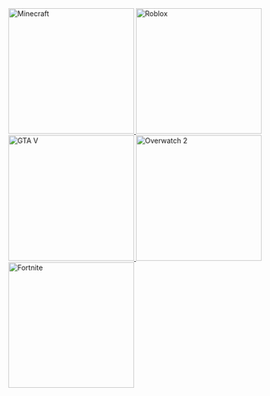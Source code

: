 <!DOCTYPE html>
<html> 
<head>
  
</head>
<body>
<a href="Minecraft.md">
<img src="https://upload.wikimedia.org/wikipedia/en/5/51/Minecraft_cover.png" alt="Minecraft" style="width:250px;height:250px;">
</a>
  
<a href="Roblox.md">
<img src="https://upload.wikimedia.org/wikipedia/commons/thumb/4/4b/Roblox_Logo_2022.svg/220px-Roblox_Logo_2022.svg.png" alt="Roblox" style="width:250px;height:250px;">
</a>

<a href="GTA V.md">
<img src="https://upload.wikimedia.org/wikipedia/en/thumb/a/a5/Grand_Theft_Auto_V.png/220px-Grand_Theft_Auto_V.png" alt="GTA V" style="width:250px;height:250px;">
</a>

<a href="Overwatch 2.md">
<img src="" alt="Overwatch 2" style="width:250px;height:250px;">
</a>

<a href="Fortnite.md">
<img src="" alt="Fortnite" style="width:250px;height:250px;">
</a>
</body>
</html>
